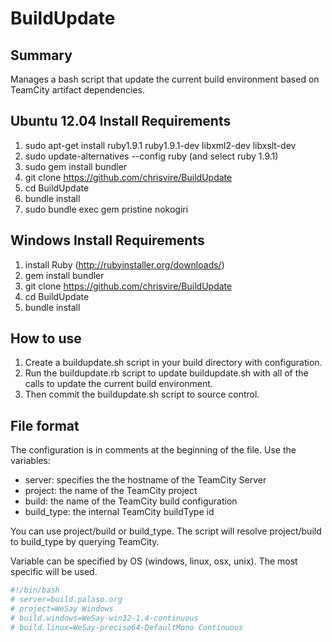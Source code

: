 BuildUpdate
===========

Summary
-------
Manages a bash script that update the current build environment based on TeamCity artifact dependencies.

Ubuntu 12.04 Install Requirements
--------------------
1. sudo apt-get install ruby1.9.1 ruby1.9.1-dev libxml2-dev libxslt-dev
2. sudo update-alternatives --config ruby (and select ruby 1.9.1)
2. sudo gem install bundler
3. git clone https://github.com/chrisvire/BuildUpdate
4. cd BuildUpdate
5. bundle install
6. sudo bundle exec gem pristine nokogiri

Windows Install Requirements
----------------------------
1. install Ruby (http://rubyinstaller.org/downloads/)
2. gem install bundler
3. git clone https://github.com/chrisvire/BuildUpdate
4. cd BuildUpdate
3. bundle install


How to use
----------
1. Create a buildupdate.sh script in your build directory with configuration.  
2. Run the buildupdate.rb script to update buildupdate.sh with all of the calls to update the current build environment.  
3. Then commit the buildupdate.sh script to source control.

File format
-----------

The configuration is in comments at the beginning of the file.  Use the variables: 
* server: specifies the the hostname of the TeamCity Server
* project: the name of the TeamCity project
* build: the name of the TeamCity build configuration
* build_type: the internal TeamCity buildType id

You can use project/build or build_type.  The script will resolve project/build to build_type by querying TeamCity.

Variable can be specified by OS (windows, linux, osx, unix).  The most specific will be used.

```bash
#!/bin/bash
# server=build.palaso.org
# project=WeSay Windows
# build.windows=WeSay-win32-1.4-continuous
# build.linux=WeSay-precise64-DefaultMono Continuous
```
